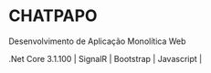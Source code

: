 # CHATPAPO

Desenvolvimento de Aplicação Monolítica Web

.Net Core 3.1.100 |
SignalR |
Bootstrap |
Javascript |
